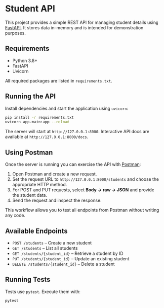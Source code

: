 # Student API

This project provides a simple REST API for managing student details using [FastAPI](https://fastapi.tiangolo.com/). It stores data in-memory and is intended for demonstration purposes.

## Requirements

- Python 3.8+
- FastAPI
- Uvicorn

All required packages are listed in `requirements.txt`.

## Running the API

Install dependencies and start the application using `uvicorn`:

```bash
pip install -r requirements.txt
uvicorn app.main:app --reload
```

The server will start at `http://127.0.0.1:8000`. Interactive API docs are available at `http://127.0.0.1:8000/docs`.

## Using Postman

Once the server is running you can exercise the API with [Postman](https://www.postman.com/):

1. Open Postman and create a new request.
2. Set the request URL to `http://127.0.0.1:8000/students` and choose the appropriate HTTP method.
3. For POST and PUT requests, select **Body → raw → JSON** and provide the student data.
4. Send the request and inspect the response.

This workflow allows you to test all endpoints from Postman without writing any code.

## Available Endpoints

- `POST /students` – Create a new student
- `GET /students` – List all students
- `GET /students/{student_id}` – Retrieve a student by ID
- `PUT /students/{student_id}` – Update an existing student
- `DELETE /students/{student_id}` – Delete a student

## Running Tests

Tests use `pytest`. Execute them with:

```bash
pytest
```

